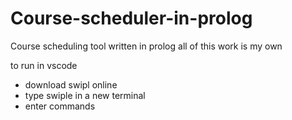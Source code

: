 # Course-scheduler-in-prolog
Course scheduling tool written in prolog
all of this work is my own

to run in vscode
- download swipl online
- type swiple in a new terminal
- enter commands
